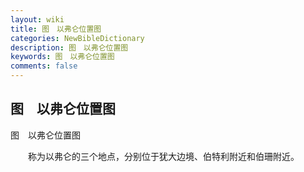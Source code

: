 ```yaml
---
layout: wiki
title: 图　以弗仑位置图
categories: NewBibleDictionary
description: 图　以弗仑位置图
keywords: 图　以弗仑位置图
comments: false
---
```


## 图　以弗仑位置图



图　以弗仑位置图

　　称为以弗仑的三个地点，分别位于犹大边境、伯特利附近和伯珊附近。



